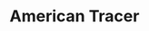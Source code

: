 ---
title: "American Tracer"
url: /ciudad-autonoma-de-buenos-aires/american-tracer/
shop: Allgemein
---